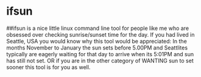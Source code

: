 # ifsun
##ifsun is a nice little linux command line tool for people like me who are obsessed over checking sunrise/sunset time for the day. If you had lived in Seattle, USA you would know why this tool would be appreciated: In the months November to January the sun sets before 5.00PM and Seattlites typically are eagerly waiting for that day to arrive when its 5:01PM and sun has still not set. OR if you are in the other category of WANTING sun to set sooner this tool is for you as well.


